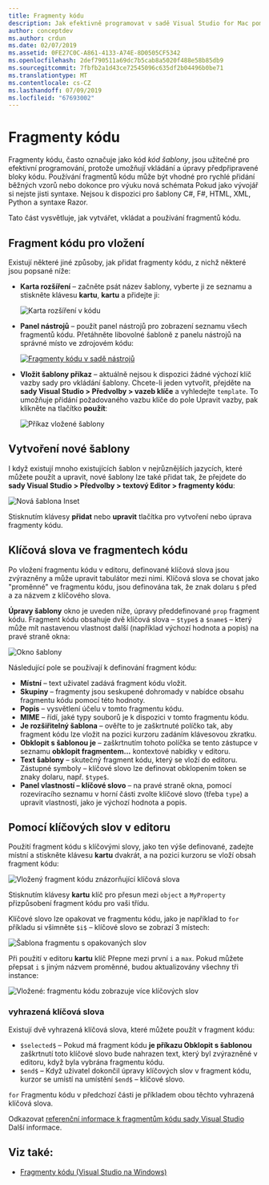 ```yaml
---
title: Fragmenty kódu
description: Jak efektivně programovat v sadě Visual Studio for Mac pomocí fragmentů kódu
author: conceptdev
ms.author: crdun
ms.date: 02/07/2019
ms.assetid: 0FE27C0C-A861-4133-A74E-8D0505CF5342
ms.openlocfilehash: 2def790511a69dc7b5cab8a5020f488e58b85db9
ms.sourcegitcommit: 7fbfb2a1d43ce72545096c635df2b04496b0be71
ms.translationtype: MT
ms.contentlocale: cs-CZ
ms.lasthandoff: 07/09/2019
ms.locfileid: "67693002"
---
```

# <a name="code-snippets"></a>Fragmenty kódu

Fragmenty kódu, často označuje jako kód _kód šablony_, jsou užitečné pro efektivní programování, protože umožňují vkládání a úpravy předpřipravené bloky kódu. Používání fragmentů kódu může být vhodné pro rychlé přidání běžných vzorů nebo dokonce pro výuku nová schémata Pokud jako vývojář si nejste jisti syntaxe. Nejsou k dispozici pro šablony C#, F#, HTML, XML, Python a syntaxe Razor.

Tato část vysvětluje, jak vytvářet, vkládat a používání fragmentů kódu.

## <a name="inserting-a-snippet"></a>Fragment kódu pro vložení

Existují některé jiné způsoby, jak přidat fragmenty kódu, z nichž některé jsou popsané níže:

- **Karta rozšíření** &ndash; začněte psát název šablony, vyberte ji ze seznamu a stiskněte klávesu **kartu**, **kartu** a přidejte ji:

  ![Karta rozšíření v kódu](media/source-editor-image13.png)

- **Panel nástrojů** &ndash; použít panel nástrojů pro zobrazení seznamu všech fragmentů kódu. Přetáhněte libovolné šabloně z panelu nástrojů na správné místo ve zdrojovém kódu:

  [![Fragmenty kódu v sadě nástrojů](media/source-editor-image14-sml.png)](media/source-editor-image14.png#lightbox)

- **Vložit šablony příkaz** &ndash; aktuálně nejsou k dispozici žádné výchozí klíč vazby sady pro vkládání šablony. Chcete-li jeden vytvořit, přejděte na **sady Visual Studio > Předvolby > vazeb klíče** a vyhledejte `template`. To umožňuje přidání požadovaného vazbu klíče do pole Upravit vazby, pak klikněte na tlačítko **použít**:

  ![Příkaz vložené šablony](media/source-editor-image15.png)

## <a name="creating-a-new-template"></a>Vytvoření nové šablony

I když existují mnoho existujících šablon v nejrůznějších jazycích, které můžete použít a upravit, nové šablony lze také přidat tak, že přejdete do **sady Visual Studio > Předvolby > textový Editor > fragmenty kódu**:

![Nová šablona Inset](media/source-editor-image12.png)

Stisknutím klávesy **přidat** nebo **upravit** tlačítka pro vytvoření nebo úprava fragmenty kódu.

## <a name="keywords-in-code-snippets"></a>Klíčová slova ve fragmentech kódu

Po vložení fragmentu kódu v editoru, definované klíčová slova jsou zvýrazněny a může upravit tabulátor mezi nimi. Klíčová slova se chovat jako "proměnné" ve fragmentu kódu, jsou definována tak, že znak dolaru `$` před a za názvem z klíčového slova. 

**Úpravy šablony** okno je uveden níže, úpravy předdefinované `prop` fragment kódu. Fragment kódu obsahuje dvě klíčová slova &ndash; `$type$` a `$name$` &ndash; který může mít nastavenou vlastnost další (například výchozí hodnota a popis) na pravé straně okna:

![Okno šablony](media/source-editor-image12z.png)

Následující pole se používají k definování fragment kódu:

- **Místní** &ndash; text uživatel zadává fragment kódu vložit.
- **Skupiny** &ndash; fragmenty jsou seskupené dohromady v nabídce obsahu fragmentu kódu pomocí této hodnoty.
- **Popis** &ndash; vysvětlení účelu v tomto fragmentu kódu.
- **MIME** &ndash; řídí, jaké typy souborů je k dispozici v tomto fragmentu kódu.
- **Je rozšiřitelný šablona** &ndash; ověřte to je zaškrtnuté políčko tak, aby fragment kódu lze vložit na pozici kurzoru zadáním klávesovou zkratku.
- **Obklopit s šablonou je** &ndash; zaškrtnutím tohoto políčka se tento zástupce v seznamu **obklopit fragmentem...**  kontextové nabídky v editoru.
- **Text šablony** &ndash; skutečný fragment kódu, který se vloží do editoru. Zástupné symboly – klíčové slovo lze definovat obklopením token se znaky dolaru, např. `$type$`.
- **Panel vlastností – klíčové slovo** &ndash; na pravé straně okna, pomocí rozevíracího seznamu v horní části zvolte klíčové slovo (třeba `type`) a upravit vlastnosti, jako je výchozí hodnota a popis.

## <a name="using-keywords-in-the-editor"></a>Pomocí klíčových slov v editoru

Použití fragment kódu s klíčovými slovy, jako ten výše definované, zadejte místní a stiskněte klávesu **kartu** dvakrát, a na pozici kurzoru se vloží obsah fragment kódu:

![Vložený fragment kódu znázorňující klíčová slova](media/source-editor-image12a.png)

Stisknutím klávesy **kartu** klíč pro přesun mezi `object` a `MyProperty` přizpůsobení fragment kódu pro vaši třídu.

Klíčové slovo lze opakovat ve fragmentu kódu, jako je například to `for` příkladu si všimněte `$i$` – klíčové slovo se zobrazí 3 místech:

![Šablona fragmentu s opakovaných slov](media/source-editor-image12b.png)

Při použití v editoru **kartu** klíč Přepne mezi první `i` a `max`. Pokud můžete přepsat `i` s jiným názvem proměnné, budou aktualizovány všechny tři instance:

![Vložené: fragmentu kódu zobrazuje více klíčových slov](media/source-editor-image12c.png)

### <a name="reserved-keywords"></a>vyhrazená klíčová slova

Existují dvě vyhrazená klíčová slova, které můžete použít v fragment kódu:

- `$selected$` &ndash; Pokud má fragment kódu **je příkazu Obklopit s šablonou** zaškrtnutí toto klíčové slovo bude nahrazen text, který byl zvýrazněné v editoru, když byla vybrána fragmentu kódu.
- `$end$` &ndash; Když uživatel dokončil úpravy klíčových slov v fragment kódu, kurzor se umístí na umístění `$end$` – klíčové slovo.

`for` Fragmentu kódu v předchozí části je příkladem obou těchto vyhrazená klíčová slova.

Odkazovat [referenční informace k fragmentům kódu sady Visual Studio](/visualstudio/ide/code-snippets-schema-reference#keywords) Další informace.

## <a name="see-also"></a>Viz také:

- [Fragmenty kódu (Visual Studio na Windows)](/visualstudio/ide/code-snippets)